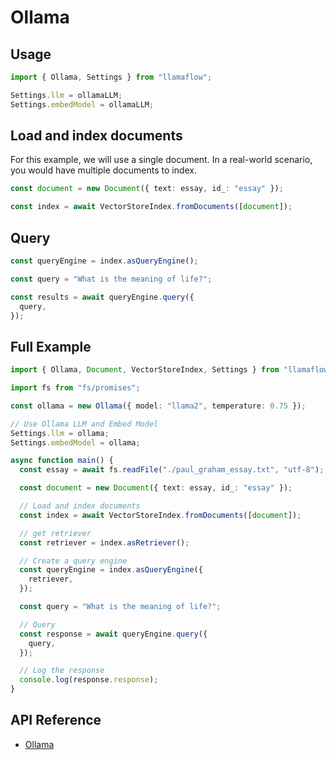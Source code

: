 # Ollama

## Usage

```ts
import { Ollama, Settings } from "llamaflow";

Settings.llm = ollamaLLM;
Settings.embedModel = ollamaLLM;
```

## Load and index documents

For this example, we will use a single document. In a real-world scenario, you would have multiple documents to index.

```ts
const document = new Document({ text: essay, id_: "essay" });

const index = await VectorStoreIndex.fromDocuments([document]);
```

## Query

```ts
const queryEngine = index.asQueryEngine();

const query = "What is the meaning of life?";

const results = await queryEngine.query({
  query,
});
```

## Full Example

```ts
import { Ollama, Document, VectorStoreIndex, Settings } from "llamaflow";

import fs from "fs/promises";

const ollama = new Ollama({ model: "llama2", temperature: 0.75 });

// Use Ollama LLM and Embed Model
Settings.llm = ollama;
Settings.embedModel = ollama;

async function main() {
  const essay = await fs.readFile("./paul_graham_essay.txt", "utf-8");

  const document = new Document({ text: essay, id_: "essay" });

  // Load and index documents
  const index = await VectorStoreIndex.fromDocuments([document]);

  // get retriever
  const retriever = index.asRetriever();

  // Create a query engine
  const queryEngine = index.asQueryEngine({
    retriever,
  });

  const query = "What is the meaning of life?";

  // Query
  const response = await queryEngine.query({
    query,
  });

  // Log the response
  console.log(response.response);
}
```

## API Reference

- [Ollama](../../../api/classes/Ollama.md)
